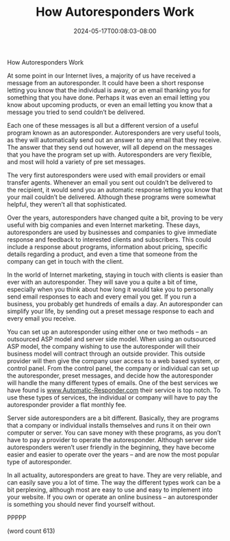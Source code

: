 ﻿---
title: "How Autoresponders Work"
date: 2024-05-17T00:08:03-08:00
description: "Auto Responders Tips for Web Success"
featured_image: "/images/Auto Responders.jpg"
tags: ["Auto Responders"]
---

How Autoresponders Work

At some point in our Internet lives, a majority of us have received a message from an autoresponder.  It could have been a short response letting you know that the individual is away, or an email thanking you for something that you have done.  Perhaps it was even an email letting you know about upcoming products, or even an email letting you know that a message you tried to send couldn’t be delivered.

Each one of these messages is all but a different version of a useful program known as an autoresponder.  Autoresponders are very useful tools, as they will automatically send out an answer to any email that they receive.  The answer that they send out however, will all depend on the messages that you have the program set up with.  Autoresponders are very flexible, and most will hold a variety of pre set messages.

The very first autoresponders were used with email providers or email transfer agents.  Whenever an email you sent out couldn’t be delivered to the recipient, it would send you an automatic response letting you know that your mail couldn’t be delivered.  Although these programs were somewhat helpful, they weren’t all that sophisticated.

Over the years, autoresponders have changed quite a bit, proving to be very useful with big companies and even Internet marketing.  These days, autoresponders are used by businesses and companies to give immediate response and feedback to interested clients and subscribers.  This could include a response about programs, information about pricing, specific details regarding a product, and even a time that someone from the company can get in touch with the client.

In the world of Internet marketing, staying in touch with clients is easier than ever with an autoresponder.  They will save you a quite a bit of time, especially when you think about how long it would take you to personally send email responses to each and every email you get.  If you run a business, you probably get hundreds of emails a day.  An autoresponder can simplify your life, by sending out a preset message response to each and every email you receive.

You can set up an autoresponder using either one or two methods – an outsourced ASP model and server side model.  When using an outsourced ASP model, the company wishing to use the autoresponder will their business model will contract through an outside provider.  This outside provider will then give the company user access to a web based system, or control panel.  From the control panel, the company or individual can set up the autoresponder, preset messages, and decide how the autoresponder will handle the many different types of emails. One of the best services we have found is www.Automatic-Responder.com their service is top notch. To use these types of services, the individual or company will have to pay the autoresponder provider a flat monthly fee.

Server side autoresponders are a bit different.  Basically, they are programs that a company or individual installs themselves and runs it on their own computer or server.  You can save money with these programs, as you don’t have to pay a provider to operate the autoresponder.  Although server side autoresponders weren’t user friendly in the beginning, they have become easier and easier to operate over the years – and are now the most popular type of autoresponder.

In all actuality, autoresponders are great to have.  They are very reliable, and can easily save you a lot of time. The way the different types work can be a bit perplexing, although most are easy to use and easy to implement into your website.  If you own or operate an online business – an autoresponder is something you should never find yourself without.

PPPPP

(word count 613)
